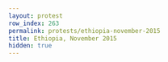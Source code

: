 ```yaml
---
layout: protest
row_index: 263
permalink: protests/ethiopia-november-2015
title: Ethiopia, November 2015
hidden: true
---
```


